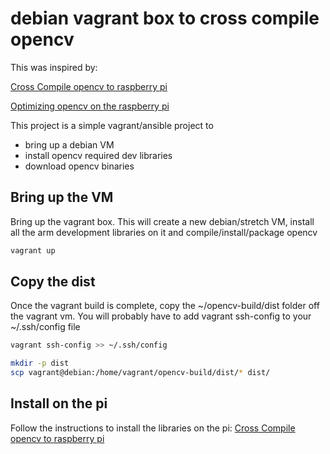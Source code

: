 # debian vagrant box to cross compile opencv

This was inspired by:

[Cross Compile opencv to raspberry pi](https://solarianprogrammer.com/2018/12/18/cross-compile-opencv-raspberry-pi-raspbian/)

[Optimizing opencv on the raspberry pi](https://www.pyimagesearch.com/2017/10/09/optimizing-opencv-on-the-raspberry-pi/)

This project is a simple vagrant/ansible project to 
* bring up a debian VM
* install opencv required dev libraries
* download opencv binaries

## Bring up the VM
Bring up the vagrant box. This will create a new debian/stretch VM, install all the arm development libraries on it and compile/install/package opencv

```bash
vagrant up
```

## Copy the dist
Once the vagrant build is complete, copy the ~/opencv-build/dist folder off the vagrant vm. You will probably have to add vagrant ssh-config to your ~/.ssh/config file

```bash
vagrant ssh-config >> ~/.ssh/config
```

```bash
mkdir -p dist
scp vagrant@debian:/home/vagrant/opencv-build/dist/* dist/
```

## Install on the pi
Follow the instructions to install the libraries on the pi: [Cross Compile opencv to raspberry pi](https://solarianprogrammer.com/2018/12/18/cross-compile-opencv-raspberry-pi-raspbian/)
